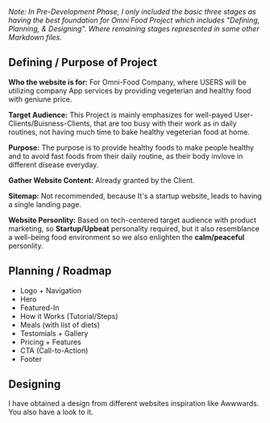 _Note: In Pre-Development Phase, I only included the basic three stages as having the best foundation for Omni Food Project which includes "Defining, Planning, & Designing". Where remaining stages represented in some other Markdown files._

## Defining / Purpose of Project

**Who the website is for:** For Omni-Food Company, where USERS will be utilizing company App services by providing vegeterian and healthy food with geniune price.

**Target Audience:** This Project is mainly emphasizes for well-payed User-Clients/Buisness-Clients, that are too busy with their work as in daily routines, not having much time to bake healthy vegeterian food at home.

**Purpose:** The purpose is to provide healthy foods to make people healthy and to avoid fast foods from their daily routine, as their body invlove in different disease everyday.

**Gather Website Content:** Already granted by the Client.

**Sitemap:** Not recommended, because It's a startup website, leads to having a single landing page.

**Website Personlity:** Based on tech-centered target audience with product marketing, so **Startup/Upbeat** personality required, but it also resemblance a well-being food environment so we also enlighten the **calm/peaceful** personlity.

## Planning / Roadmap

- Logo + Navigation
- Hero
- Featured-In
- How it Works (Tutorial/Steps)
- Meals (with list of diets)
- Testomials + Gallery
- Pricing + Features
- CTA (Call-to-Action)
- Footer

## Designing

I have obtained a design from different websites inspiration like Awwwards. You also have a look to it.
